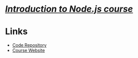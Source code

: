 # [_**Introduction to Node.js course**_](https://frontendmasters.com/courses/node-js/)

# Links 
   - [Code Repository](https://github.com/FrontendMasters/intro-node-js/blob/master/README.md)
   - [Course Website](https://frontendmasters.com/courses/node-js/) 
